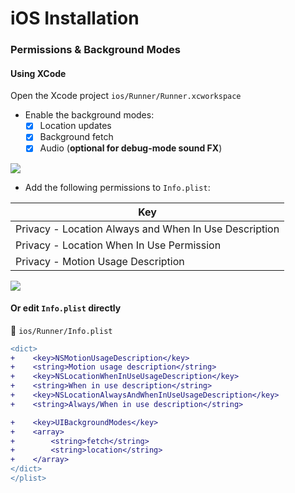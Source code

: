 # iOS Installation

### Permissions & Background Modes

#### Using XCode

Open the Xcode project `ios/Runner/Runner.xcworkspace`

- Enable the background modes:
    - [x] Location updates
    - [x] Background fetch
    - [x] Audio (**optional for debug-mode sound FX**)

![](https://dl.dropboxusercontent.com/s/kg8zowl8jscoioo/iOS-background-modes.png?dl=1)

- Add the following permissions to `Info.plist`:

| Key                                                                        | 
|----------------------------------------------------------------------------|
| Privacy - Location Always and When In Use Description                      |
| Privacy - Location When In Use Permission                                  |
| Privacy - Motion Usage Description                                         |

![](https://dl.dropboxusercontent.com/s/wyoejgko6xq4pi4/iOS-permissions.png?dl=1)

#### Or edit `Info.plist` directly

:open_file_folder: `ios/Runner/Info.plist`

```diff
<dict>
+    <key>NSMotionUsageDescription</key>
+    <string>Motion usage description</string>
+    <key>NSLocationWhenInUseUsageDescription</key>
+    <string>When in use description</string>
+    <key>NSLocationAlwaysAndWhenInUseUsageDescription</key>
+    <string>Always/When in use description</string>

+    <key>UIBackgroundModes</key>
+    <array>
+        <string>fetch</string>
+        <string>location</string>
+    </array>
</dict>
</plist>
```

